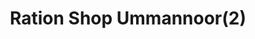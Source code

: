 ---
title: "Ration Shop Ummannoor(2)"
url: /ummannoor/ration-shop-ummannoor-2/
shop: convenience
---